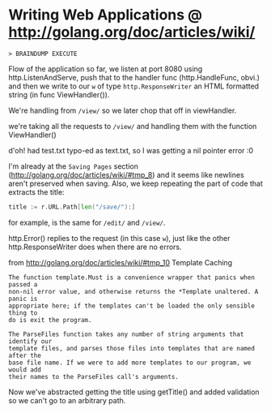 Writing Web Applications @ http://golang.org/doc/articles/wiki/
===============================================================

`> BRAINDUMP EXECUTE`

Flow of the application so far, we listen at port 8080 using
http.ListenAndServe, push that to the handler func (http.HandleFunc, obvi.) and
then we write to our `w` of type `http.ResponseWriter` an HTML formatted
string (in func ViewHandler()).

We're handling from `/view/` so we later chop that off in viewHandler.

we're taking all the requests to `/view/` and handling them with the function
ViewHandler()

d'oh! had test.txt typo-ed as text.txt, so I was getting a nil pointer error :0

I'm already at the `Saving Pages` section
(http://golang.org/doc/articles/wiki/#tmp_8)
and it seems like newlines aren't preserved when saving. Also, we keep
repeating the part of code that extracts the title:
```go
title := r.URL.Path[len("/save/"):]
```
for example, is the same for `/edit/` and `/view/`.

http.Error() replies to the request (in this case `w`), just like the other
http.ResponseWriter does when there are no errors.

from http://golang.org/doc/articles/wiki/#tmp_10 Template Caching
```
The function template.Must is a convenience wrapper that panics when passed a
non-nil error value, and otherwise returns the *Template unaltered. A panic is
appropriate here; if the templates can't be loaded the only sensible thing to
do is exit the program.

The ParseFiles function takes any number of string arguments that identify our
template files, and parses those files into templates that are named after the
base file name. If we were to add more templates to our program, we would add
their names to the ParseFiles call's arguments.
```

Now we've abstracted getting the title using getTitle() and added validation so
we can't go to an arbitrary path.
